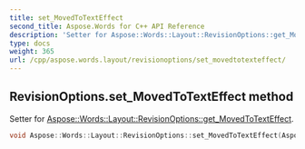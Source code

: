 ```yaml
---
title: set_MovedToTextEffect
second_title: Aspose.Words for C++ API Reference
description: 'Setter for Aspose::Words::Layout::RevisionOptions::get_MovedToTextEffect.'
type: docs
weight: 365
url: /cpp/aspose.words.layout/revisionoptions/set_movedtotexteffect/
---
```

## RevisionOptions.set_MovedToTextEffect method


Setter for [Aspose::Words::Layout::RevisionOptions::get_MovedToTextEffect](../get_movedtotexteffect/).

```cpp
void Aspose::Words::Layout::RevisionOptions::set_MovedToTextEffect(Aspose::Words::Layout::RevisionTextEffect value)
```

